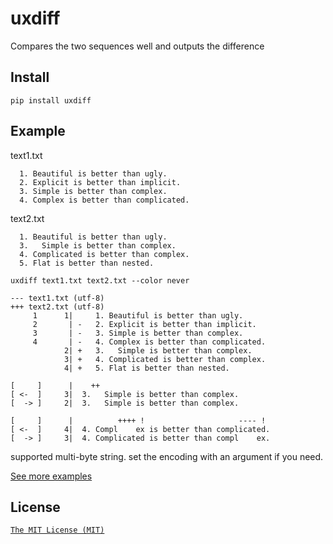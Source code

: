 
uxdiff
========

Compares the two sequences well and outputs the difference


Install
---------

```
pip install uxdiff
```


Example
----------------

text1.txt

```
  1. Beautiful is better than ugly.
  2. Explicit is better than implicit.
  3. Simple is better than complex.
  4. Complex is better than complicated.
```

text2.txt

```
  1. Beautiful is better than ugly.
  3.   Simple is better than complex.
  4. Complicated is better than complex.
  5. Flat is better than nested.
```


`uxdiff text1.txt text2.txt --color never`

```
--- text1.txt (utf-8)
+++ text2.txt (utf-8)
     1      1|     1. Beautiful is better than ugly.
     2       | -   2. Explicit is better than implicit.
     3       | -   3. Simple is better than complex.
     4       | -   4. Complex is better than complicated.
            2| +   3.   Simple is better than complex.
            3| +   4. Complicated is better than complex.
            4| +   5. Flat is better than nested.

[     ]      |    ++                                
[ <-  ]     3|  3.   Simple is better than complex. 
[  -> ]     2|  3.   Simple is better than complex. 

[     ]      |          ++++ !                     ---- !  
[ <-  ]     4|  4. Compl    ex is better than complicated. 
[  -> ]     3|  4. Complicated is better than compl    ex. 

```

supported multi-byte string. set the encoding with an argument if you need.

[See more examples](examples)


License
--------------------

[`The MIT License (MIT)`](http://www.opensource.org/licenses/mit-license.php)
